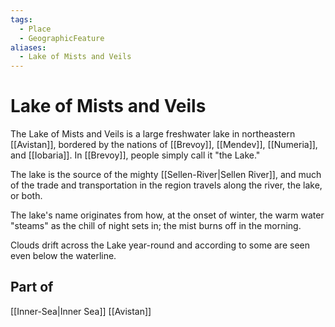 ```yaml
---
tags:
  - Place
  - GeographicFeature
aliases:
  - Lake of Mists and Veils
---
```

# Lake of Mists and Veils
The Lake of Mists and Veils is a large freshwater lake in northeastern [[Avistan]], bordered by the nations of [[Brevoy]], [[Mendev]], [[Numeria]], and [[Iobaria]]. In [[Brevoy]], people simply call it "the Lake."

The lake is the source of the mighty [[Sellen-River|Sellen River]], and much of the trade and transportation in the region travels along the river, the lake, or both.

The lake's name originates from how, at the onset of winter, the warm water "steams" as the chill of night sets in; the mist burns off in the morning. 

Clouds drift across the Lake year-round and according to some are seen even below the waterline.

## Part of
[[Inner-Sea|Inner Sea]]
[[Avistan]]